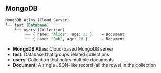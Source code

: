 ## MongoDB

```sql
MongoDB Atlas (Cloud Server)
└── test (Database)
    └── users (Collection)
        ├── { name: "Alice", age: 23 }    ← Document
        └── { name: "Bob", age: 20 }      ← Document
```

* **MongoDB Atlas**: Cloud-based MongoDB server
* **test**: Database that groups related collections
* **users**: Collection that holds multiple documents
* **Document**: A single JSON-like record (all the rows) in the collection